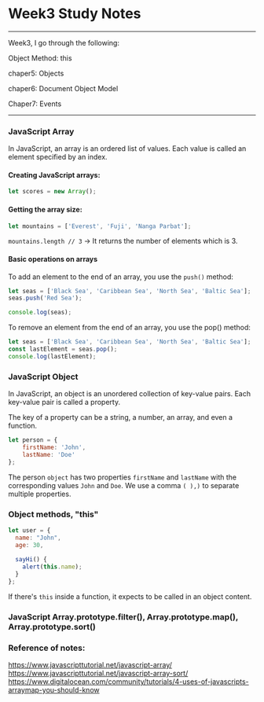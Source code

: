 # Week3 Study Notes

---

Week3, I go through the following:

Object Method: this

chaper5: Objects

chaper6: Document Object Model

Chaper7: Events

---
### JavaScript Array
In JavaScript, an array is an ordered list of values. Each value is called an element specified by an index.

#### Creating JavaScript arrays:
```javaScript
let scores = new Array();
```

#### Getting the array size:
```javaScript
let mountains = ['Everest', 'Fuji', 'Nanga Parbat'];
```
`mountains.length // 3` -> It returns the number of elements which is 3.

#### Basic operations on arrays
To add an element to the end of an array, you use the `push()` method:
```javaScript
let seas = ['Black Sea', 'Caribbean Sea', 'North Sea', 'Baltic Sea'];
seas.push('Red Sea');

console.log(seas); 
```
To remove an element from the end of an array, you use the pop() method:
```javaScript
let seas = ['Black Sea', 'Caribbean Sea', 'North Sea', 'Baltic Sea'];
const lastElement = seas.pop();
console.log(lastElement); 
```


### JavaScript Object

In JavaScript, an object is an unordered collection of key-value pairs. Each key-value pair is called a property.

The key of a property can be a string, a number, an array, and even a function.

```javaScript
let person = {
    firstName: 'John',
    lastName: 'Doe'
};
```

The person `object` has two properties `firstName` and `lastName` with the corresponding values `John` and `Doe`. We use a comma `( ),)` to separate multiple properties.


### Object methods, "this"
```javaScript
let user = {
  name: "John",
  age: 30,
  
  sayHi() {
    alert(this.name);
  }
};
```
If there's `this` inside a function, it expects to be called in an object content.

### JavaScript Array.prototype.filter(), Array.prototype.map(), Array.prototype.sort()




### Reference of notes:
https://www.javascripttutorial.net/javascript-array/
https://www.javascripttutorial.net/javascript-array-sort/  
https://www.digitalocean.com/community/tutorials/4-uses-of-javascripts-arraymap-you-should-know





